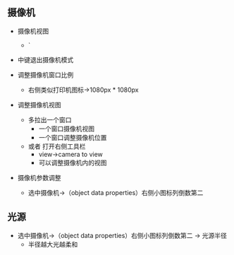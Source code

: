 

## 摄像机

+ 摄像机视图
    + `
+ 中键退出摄像机模式

+ 调整摄像机窗口比例
    + 右侧类似打印机图标->1080px * 1080px

+ 调整摄像机视图
    + 多拉出一个窗口
        + 一个窗口摄像机视图
        + 一个窗口调整摄像机位置
    + 或者 打开右侧工具栏
        + view->camera to view
        + 可以调整摄像机内的视图

+ 摄像机参数调整
    + 选中摄像机->（object data properties）右侧小图标列倒数第二


## 光源
+ 选中摄像机->（object data properties）右侧小图标列倒数第二 -> 光源半径
    + 半径越大光越柔和
